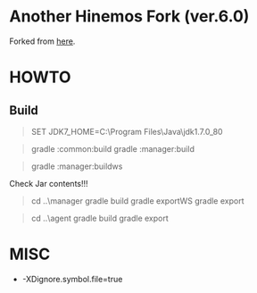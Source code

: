 # Another Hinemos Fork (ver.6.0)

Forked from [here](https://github.com/hinemos/hinemos).


# HOWTO

## Build
> SET JDK7_HOME=C:\Program Files\Java\jdk1.7.0_80

> gradle :common:build
> gradle :manager:build

> gradle :manager:buildws



Check Jar contents!!!


> cd ..\manager
> gradle build
> gradle exportWS
> gradle export

> cd ..\agent
> gradle build
> gradle export


# MISC

* -XDignore.symbol.file=true
